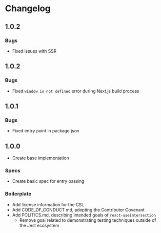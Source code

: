 # Changelog

## 1.0.2

### Bugs

- Fixed issues with SSR

## 1.0.2

### Bugs

- Fixed `window is not defined` error during Next.js build process

## 1.0.1

### Bugs

- Fixed entry point in package.json

## 1.0.0

- Create base implementation

### Specs

- Create basic spec for entry passing

### Boilerplate

- Add license information for the CSL
- Add CODE_OF_CONDUCT.md, adopting the Contributor Covenant
- Add POLITICS.md, describing intended goals of `react-useintersection`
  - Remove goal related to demonstrating testing techniques outside of the Jest ecosystem
